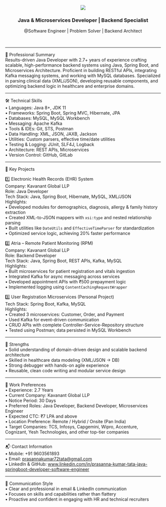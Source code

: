<!-- Stylish GitHub Profile README Template for Prasanna Kumar Thatha -->

<div align="center">
  <img src="https://capsule-render.vercel.app/api?type=waving&color=0:00C9FF,100:92FE9D&height=200&section=header&text=Prasanna%20Kumar%20Thatha&fontSize=40&fontAlign=50&fontColor=ffffff"/>

  <h3>Java & Microservices Developer | Backend Specialist</h3>
  <p>@Software Engineer | Problem Solver | Backend Architect</p>

  <br/>
  
</div>


---

🧾 Professional Summary  
Results-driven Java Developer with 2.7+ years of experience crafting scalable, high-performance backend systems using Java, Spring Boot, and Microservices Architecture. Proficient in building RESTful APIs, integrating Kafka messaging systems, and working with MySQL databases. Specialized in parsing clinical data (XML/JSON), developing reusable components, and optimizing backend logic in healthcare and enterprise domains.

---

🛠️ Technical Skills  
• Languages: Java 8+, JDK 11  
• Frameworks: Spring Boot, Spring MVC, Hibernate, JPA  
• Databases: MySQL, MySQL Workbench  
• Messaging: Apache Kafka  
• Tools & IDEs: Git, STS, Postman  
• Data Handling: XML, JSON, JAXB, Jackson  
• Utilities: Custom parsers, effective time/date utilities  
• Testing & Logging: JUnit, SLF4J, Logback  
• Architecture: REST APIs, Microservices  
• Version Control: GitHub, GitLab  

---

🏥 Key Projects  

1️⃣ Electronic Health Records (EHR) System  
Company: Kavanant Global LLP  
Role: Java Developer  
Tech Stack: Java, Spring Boot, Hibernate, MySQL, XML/JSON  
Highlights:  
• Developed modules for demographics, diagnosis, allergy & family history extraction  
• Created XML-to-JSON mappers with `xsi:type` and nested relationship parsing  
• Built utilities like `DateUtils` and `EffectiveTimeParser` for standardization  
• Optimized service logic, achieving 20% faster performance  

2️⃣ Atria – Remote Patient Monitoring (RPM)  
Company: Kavanant Global LLP  
Role: Backend Developer  
Tech Stack: Java, Spring Boot, REST APIs, Kafka, MySQL  
Highlights:  
• Built microservices for patient registration and vitals ingestion  
• Integrated Kafka for async messaging across services  
• Developed appointment APIs with ₹500 prepayment logic  
• Implemented logging using `ContentCachingRequestWrapper`  

3️⃣ User Registration Microservices (Personal Project)  
Tech Stack: Spring Boot, Kafka, MySQL  
Highlights:  
• Created 3 microservices: Customer, Order, and Payment  
• Used Kafka for event-driven communication  
• CRUD APIs with complete Controller-Service-Repository structure  
• Tested using Postman; data persisted in MySQL Workbench  

---

🧠 Strengths  
• Solid understanding of domain-driven design and scalable backend architecture  
• Skilled in healthcare data modeling (XML/JSON → DB)  
• Strong debugger with hands-on agile experience  
• Reusable, clean code writing and modular service design  

---

💼 Work Preferences  
• Experience: 2.7 Years  
• Current Company: Kavanant Global LLP  
• Notice Period: 30 Days  
• Preferred Roles: Java Developer, Backend Developer, Microservices Engineer  
• Expected CTC: ₹7 LPA and above  
• Location Preference: Remote / Hybrid / Onsite (Pan India)  
• Target Companies: TCS, Infosys, Capgemini, Wipro, Accenture, Cognizant, Yesh Technologies, and other top-tier companies  

---

📬 Contact Information  
• Mobile: +91 9603561893  
• Email: prasannakumar72tata@gmail.com  
• LinkedIn & GitHub: www.linkedin.com/in/prasanna-kumar-tata-java-springboot-developer-software-engineer  

---

💬 Communication Style  
• Clear and professional in email & LinkedIn communication  
• Focuses on skills and capabilities rather than flattery  
• Proactive and confident in engaging with HR and technical recruiters  




